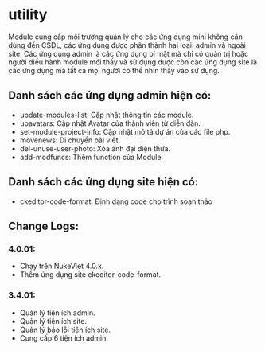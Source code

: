 utility
=======

Module cung cấp môi trường quản lý cho các ứng dụng mini không cần dùng đến CSDL, các ứng dụng được phân thành hai loại: admin và ngoài site. Các ứng dụng admin là các ứng dụng bí mật mà chỉ có quản trị hoặc người điều hành module mới thấy và sử dụng được còn các ứng dụng site là các ứng dụng mà tất cả mọi người có thể nhìn thấy vào sử dụng.

## Danh sách các ứng dụng admin hiện có:
- update-modules-list: Cập nhật thông tin các module.
- upavatars: Cập nhật Avatar của thành viên từ diễn đàn.
- set-module-project-info: Cập nhật mô tả dự án của các file php.
- movenews: Di chuyển bài viết.
- del-unuse-user-photo: Xóa ảnh đại diện thừa.
- add-modfuncs: Thêm function của Module.

## Danh sách các ứng dụng site hiện có:
- ckeditor-code-format: Định dạng code cho trình soạn thảo

## Change Logs:
### 4.0.01:
- Chạy trên NukeViet 4.0.x.
- Thêm ứng dụng site ckeditor-code-format.
### 3.4.01:
- Quản lý tiện ích admin.
- Quản lý tiện ích site.
- Quản lý báo lỗi tiện ích site.
- Cung cấp 6 tiện ích admin.
